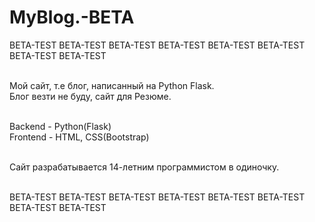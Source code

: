 # MyBlog.-BETA

BETA-TEST      BETA-TEST      BETA-TEST      BETA-TEST      BETA-TEST      BETA-TEST      BETA-TEST      BETA-TEST <br><br>

Мой сайт, т.е блог, написанный на Python Flask. <br>
Блог везти не буду, сайт для Резюме. <br><br>

Backend - Python(Flask)<br>
Frontend - HTML, CSS(Bootstrap)<br><br>

Сайт разрабатывается 14-летним программистом в одиночку. <br><br>

BETA-TEST       BETA-TEST      BETA-TEST      BETA-TEST      BETA-TEST      BETA-TEST      BETA-TEST      BETA-TEST
